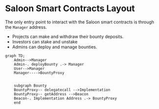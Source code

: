 # Saloon Smart Contracts Layout

The only entry point to interact with the Saloon smart contracts is through the `Manager` address.

- Projects can make and withdraw their bounty deposits.
- Investors can stake and unstake
- Admins can deploy and manage bounties.

```mermaid
graph TD;
    Admin-->Manager
    Admin-. deployBounty .-> Manager
    User-->Manager
    Manager---->BountyProxy


    subgraph Bounty
    BountyProxy-- delegatecall -->Implementation
    BountyProxy-- getAddress -->Beacon
    Beacon-. Implementation Address .-> BountyProxy
    end

```
